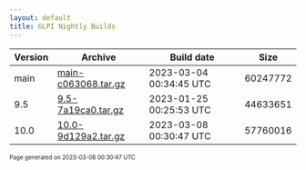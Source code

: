 ```yaml
---
layout: default
title: GLPI Nightly Builds
---
```


Version|Archive|Build date|Size
---|---|---|---
main|[main-c063068.tar.gz](main-c063068.tar.gz)|2023-03-04 00:34:45 UTC|60247772
9.5|[9.5-7a19ca0.tar.gz](9.5-7a19ca0.tar.gz)|2023-01-25 00:25:53 UTC|44633651
10.0|[10.0-9d129a2.tar.gz](10.0-9d129a2.tar.gz)|2023-03-08 00:30:47 UTC|57760016

<font size="1">Page generated on 2023-03-08 00:30:47 UTC</font>

